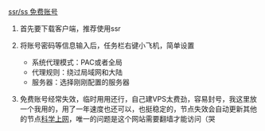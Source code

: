 [ssr/ss 免费账号]([https://github.com/Alvin9999/new-pac/wiki/ss%E5%85%8D%E8%B4%B9%E8%B4%A6%E5%8F%B7](https://github.com/Alvin9999/new-pac/wiki/ss免费账号))

1. 首先要下载客户端，推荐使用ssr

2. 将账号密码等信息输入后，任务栏右键小飞机，简单设置

   - 系统代理模式：PAC或者全局
   - 代理规则：绕过局域网和大陆
   - 服务器：选择刚刚配置的服务器

3. 免费账号经常失效，临时用用还行，自己建VPS太费劲，容易封号，我这里放一个我用的，用了一年速度也还可以，也挺稳定的，节点失效会自动更新其他的节点[科学上网](http://cp.u9un.com/aff.php?aff=2838)，唯一的问题是这个网站需要翻墙才能访问（哭